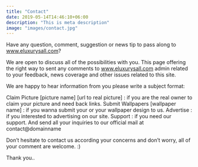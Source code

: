 ```yaml
---
title: "Contact"
date: 2019-05-14T14:46:10+06:00
description: "This is meta description"
image: "images/contact.jpg"
---
```


Have any question, comment, suggestion or news tip to pass along to www.eluxurysall.com?

We are open to discuss all of the possibilities with you. This page offering the right way to sent any comments to www.eluxurysall.com admin related to your feedback, news coverage and other issues related to this site.

We are happy to hear information from you please write a subject format:

Claim Picture [picture name] [url to real picture] : if you are the real owner to claim your picture and need back links.
Submit Wallpapers [wallpaper name] : if you wanna submit your or your wallpaper design to us.
Advertise : if you interested to advertising on our site.
Support : if you need our support.
And send all your inquiries to our official mail at contact@domainname

Don’t hesitate to contact us according your concerns and don’t worry, all of your comment are welcome. :)

Thank you..
